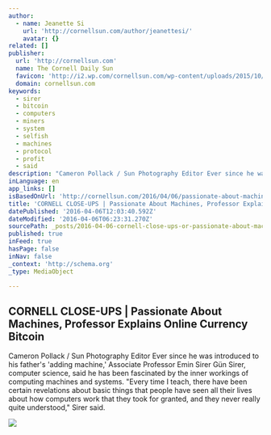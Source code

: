 ```yaml
---
author:
  - name: Jeanette Si
    url: 'http://cornellsun.com/author/jeanettesi/'
    avatar: {}
related: []
publisher:
  url: 'http://cornellsun.com'
  name: The Cornell Daily Sun
  favicon: 'http://i2.wp.com/cornellsun.com/wp-content/uploads/2015/10/cornellsunlogo.jpg?fit=192%2C192'
  domain: cornellsun.com
keywords:
  - sirer
  - bitcoin
  - computers
  - miners
  - system
  - selfish
  - machines
  - protocol
  - profit
  - said
description: "Cameron Pollack / Sun Photography Editor Ever since he was introduced to his father's 'adding machine,' Associate Professor Emin Sirer Gün Sirer, computer science, said he has been fascinated by the inner workings of computing machines and systems. \"Every time I teach, there have been certain revelations about basic things that people have seen all their lives about how computers work that they took for granted, and they never really quite understood,\" Sirer said."
inLanguage: en
app_links: []
isBasedOnUrl: 'http://cornellsun.com/2016/04/06/passionate-about-machines-prof-explains-online-currency-bitcoin/'
title: 'CORNELL CLOSE-UPS | Passionate About Machines, Professor Explains Online Currency Bitcoin'
datePublished: '2016-04-06T12:03:40.592Z'
dateModified: '2016-04-06T06:23:31.270Z'
sourcePath: _posts/2016-04-06-cornell-close-ups-or-passionate-about-machines-professor-exp.md
published: true
inFeed: true
hasPage: false
inNav: false
_context: 'http://schema.org'
_type: MediaObject

---
```

<article style=""><h1>CORNELL CLOSE-UPS | Passionate About Machines, Professor Explains Online Currency Bitcoin</h1><p>Cameron Pollack / Sun Photography Editor Ever since he was introduced to his father's 'adding machine,' Associate Professor Emin Sirer Gün Sirer, computer science, said he has been fascinated by the inner workings of computing machines and systems. "Every time I teach, there have been certain revelations about basic things that people have seen all their lives about how computers work that they took for granted, and they never really quite understood," Sirer said.</p><img src="http://i0.wp.com/cornellsun.com/wp-content/uploads/2016/04/Pg-3-Closeup-2-by-Cameron-Pollack-Editor.jpg?fit=1000%2C544" /></article>
